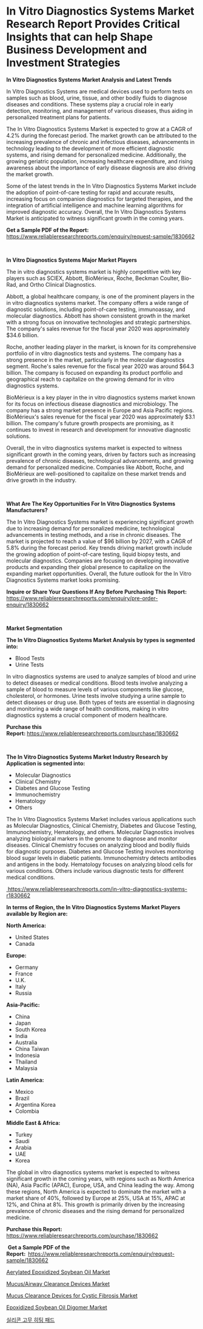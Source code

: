 <p><h1>In Vitro Diagnostics Systems Market Research Report Provides Critical Insights that can help Shape Business Development and Investment Strategies</h1></p><p><strong>In Vitro Diagnostics Systems Market Analysis and Latest Trends</strong></p>
<p><p>In Vitro Diagnostics Systems are medical devices used to perform tests on samples such as blood, urine, tissue, and other bodily fluids to diagnose diseases and conditions. These systems play a crucial role in early detection, monitoring, and management of various diseases, thus aiding in personalized treatment plans for patients.</p><p>The In Vitro Diagnostics Systems Market is expected to grow at a CAGR of 4.2% during the forecast period. The market growth can be attributed to the increasing prevalence of chronic and infectious diseases, advancements in technology leading to the development of more efficient diagnostic systems, and rising demand for personalized medicine. Additionally, the growing geriatric population, increasing healthcare expenditure, and rising awareness about the importance of early disease diagnosis are also driving the market growth.</p><p>Some of the latest trends in the In Vitro Diagnostics Systems Market include the adoption of point-of-care testing for rapid and accurate results, increasing focus on companion diagnostics for targeted therapies, and the integration of artificial intelligence and machine learning algorithms for improved diagnostic accuracy. Overall, the In Vitro Diagnostics Systems Market is anticipated to witness significant growth in the coming years.</p></p>
<p><strong>Get a Sample PDF of the Report:&nbsp;</strong> <a href="https://www.reliableresearchreports.com/enquiry/request-sample/1830662">https://www.reliableresearchreports.com/enquiry/request-sample/1830662</a></p>
<p>&nbsp;</p>
<p><strong>In Vitro Diagnostics Systems Major Market Players</strong></p>
<p><p>The in vitro diagnostics systems market is highly competitive with key players such as SCIEX, Abbott, BioMérieux, Roche, Beckman Coulter, Bio-Rad, and Ortho Clinical Diagnostics. </p><p>Abbott, a global healthcare company, is one of the prominent players in the in vitro diagnostics systems market. The company offers a wide range of diagnostic solutions, including point-of-care testing, immunoassay, and molecular diagnostics. Abbott has shown consistent growth in the market with a strong focus on innovative technologies and strategic partnerships. The company's sales revenue for the fiscal year 2020 was approximately $34.6 billion.</p><p>Roche, another leading player in the market, is known for its comprehensive portfolio of in vitro diagnostics tests and systems. The company has a strong presence in the market, particularly in the molecular diagnostics segment. Roche's sales revenue for the fiscal year 2020 was around $64.3 billion. The company is focused on expanding its product portfolio and geographical reach to capitalize on the growing demand for in vitro diagnostics systems.</p><p>BioMérieux is a key player in the in vitro diagnostics systems market known for its focus on infectious disease diagnostics and microbiology. The company has a strong market presence in Europe and Asia Pacific regions. BioMérieux's sales revenue for the fiscal year 2020 was approximately $3.1 billion. The company's future growth prospects are promising, as it continues to invest in research and development for innovative diagnostic solutions.</p><p>Overall, the in vitro diagnostics systems market is expected to witness significant growth in the coming years, driven by factors such as increasing prevalence of chronic diseases, technological advancements, and growing demand for personalized medicine. Companies like Abbott, Roche, and BioMérieux are well-positioned to capitalize on these market trends and drive growth in the industry.</p></p>
<p>&nbsp;</p>
<p><strong>What Are The Key Opportunities For In Vitro Diagnostics Systems Manufacturers?</strong></p>
<p><p>The In Vitro Diagnostics Systems market is experiencing significant growth due to increasing demand for personalized medicine, technological advancements in testing methods, and a rise in chronic diseases. The market is projected to reach a value of $96 billion by 2027, with a CAGR of 5.8% during the forecast period. Key trends driving market growth include the growing adoption of point-of-care testing, liquid biopsy tests, and molecular diagnostics. Companies are focusing on developing innovative products and expanding their global presence to capitalize on the expanding market opportunities. Overall, the future outlook for the In Vitro Diagnostics Systems market looks promising.</p></p>
<p><strong>Inquire or Share Your Questions If Any Before Purchasing This Report:</strong> <a href="https://www.reliableresearchreports.com/enquiry/pre-order-enquiry/1830662">https://www.reliableresearchreports.com/enquiry/pre-order-enquiry/1830662</a></p>
<p>&nbsp;</p>
<p><strong>Market Segmentation</strong></p>
<p><strong>The In Vitro Diagnostics Systems Market Analysis by types is segmented into:</strong></p>
<p><ul><li>Blood Tests</li><li>Urine Tests</li></ul></p>
<p><p>In vitro diagnostics systems are used to analyze samples of blood and urine to detect diseases or medical conditions. Blood tests involve analyzing a sample of blood to measure levels of various components like glucose, cholesterol, or hormones. Urine tests involve studying a urine sample to detect diseases or drug use. Both types of tests are essential in diagnosing and monitoring a wide range of health conditions, making in vitro diagnostics systems a crucial component of modern healthcare.</p></p>
<p><strong>Purchase this Report:&nbsp;</strong><a href="https://www.reliableresearchreports.com/purchase/1830662">https://www.reliableresearchreports.com/purchase/1830662</a></p>
<p>&nbsp;</p>
<p><strong>The In Vitro Diagnostics Systems Market Industry Research by Application is segmented into:</strong></p>
<p><ul><li>Molecular Diagnostics</li><li>Clinical Chemistry</li><li>Diabetes and Glucose Testing</li><li>Immunochemistry</li><li>Hematology</li><li>Others</li></ul></p>
<p><p>The In Vitro Diagnostics Systems Market includes various applications such as Molecular Diagnostics, Clinical Chemistry, Diabetes and Glucose Testing, Immunochemistry, Hematology, and others. Molecular Diagnostics involves analyzing biological markers in the genome to diagnose and monitor diseases. Clinical Chemistry focuses on analyzing blood and bodily fluids for diagnostic purposes. Diabetes and Glucose Testing involves monitoring blood sugar levels in diabetic patients. Immunochemistry detects antibodies and antigens in the body. Hematology focuses on analyzing blood cells for various conditions. Others include various diagnostic tests for different medical conditions.</p></p>
<p><a href="https://www.reliableresearchreports.com/in-vitro-diagnostics-systems-r1830662">&nbsp;https://www.reliableresearchreports.com/in-vitro-diagnostics-systems-r1830662</a></p>
<p><strong>In terms of Region, the In Vitro Diagnostics Systems Market Players available by Region are:</strong></p>
<p>
    <p> <strong> North America: </strong>
        <ul>
            <li>United States</li>
            <li>Canada</li>
        </ul>
        </p> 
    <p> <strong> Europe: </strong>
        <ul>
            <li>Germany</li>
            <li>France</li>
            <li>U.K.</li>
            <li>Italy</li>
            <li>Russia</li>
        </ul>
        </p> 
    <p> <strong> Asia-Pacific: </strong>
        <ul>
            <li>China</li>
            <li>Japan</li>
            <li>South Korea</li>
            <li>India</li>
            <li>Australia</li>
            <li>China Taiwan</li>
            <li>Indonesia</li>
            <li>Thailand</li>
            <li>Malaysia</li>
        </ul>
        </p> 
    <p> <strong> Latin America: </strong>
        <ul>
            <li>Mexico</li>
            <li>Brazil</li>
            <li>Argentina Korea</li>
            <li>Colombia</li>
        </ul>
        </p> 
    <p> <strong> Middle East & Africa: </strong>
        <ul>
            <li>Turkey</li>
            <li>Saudi</li>
            <li>Arabia</li>
            <li>UAE</li>
            <li>Korea</li>
        </ul>
    </p>
    </p>
<p><p>The global in vitro diagnostics systems market is expected to witness significant growth in the coming years, with regions such as North America (NA), Asia Pacific (APAC), Europe, USA, and China leading the way. Among these regions, North America is expected to dominate the market with a market share of 40%, followed by Europe at 25%, USA at 15%, APAC at 12%, and China at 8%. This growth is primarily driven by the increasing prevalence of chronic diseases and the rising demand for personalized medicine.</p></p>
<p><strong>Purchase this Report: </strong><a href="https://www.reliableresearchreports.com/purchase/1830662">https://www.reliableresearchreports.com/purchase/1830662</a></p>
<p>&nbsp;<strong>Get a Sample PDF of the Report:&nbsp;&nbsp;</strong><a href="https://www.reliableresearchreports.com/enquiry/request-sample/1830662">https://www.reliableresearchreports.com/enquiry/request-sample/1830662</a></p>
<p><strong></strong></p>
<p><p><a href="https://issuu.com/reportprime-2/docs/aerylated-epoxidized-soybean-oil-market-size-2030.">Aerylated Epoxidized Soybean Oil Market</a></p><p><a href="https://github.com/beatblasta/Market-Research-Report-List-3/blob/main/mucusairway-clearance-devices-market.md">Mucus/Airway Clearance Devices Market</a></p><p><a href="https://github.com/shotows/Market-Research-Report-List-2/blob/main/mucus-clearance-devices-for-cystic-fibrosis-market.md">Mucus Clearance Devices for Cystic Fibrosis Market</a></p><p><a href="https://issuu.com/reportprime-2/docs/epoxidized-soybean-oil-digomer-market-size-2030.pp">Epoxidized Soybean Oil Digomer Market</a></p><p><a href="https://github.com/darrellockm3ytan895656/Market-Research-Report-List-1/blob/main/909477947120.md">실리콘 고무 히팅 패드</a></p></p>